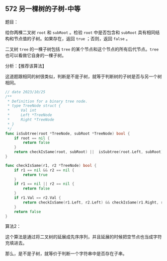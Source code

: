 ## 572 另一棵树的子树-中等

题目：

给你两棵二叉树 `root` 和 `subRoot` 。检验 `root` 中是否包含和 `subRoot` 具有相同结构和节点值的子树。如果存在，返回 `true` ；否则，返回 `false` 。

二叉树 `tree` 的一棵子树包括 `tree` 的某个节点和这个节点的所有后代节点。`tree` 也可以看做它自身的一棵子树。



分析：【推荐该算法】

这道题跟相同的树很类似，判断是不是子树，就等于判断树的子树是否与另一个树相同。

```go
// date 2023/10/25
/**
 * Definition for a binary tree node.
 * type TreeNode struct {
 *     Val int
 *     Left *TreeNode
 *     Right *TreeNode
 * }
 */
func isSubtree(root *TreeNode, subRoot *TreeNode) bool {
    if root == nil {
        return false
    }
    return checkIsSame(root, subRoot) ||  isSubtree(root.Left, subRoot) || isSubtree(root.Right, subRoot)
}

func checkIsSame(r1, r2 *TreeNode) bool {
    if r1 == nil && r2 == nil {
        return true
    }
    if r1 == nil || r2 == nil {
        return false
    }
    if r1.Val == r2.Val {
        return checkIsSame(r1.Left, r2.Left) && checkIsSame(r1.Right, r2.Right)
    }
    return false
}
```



算法2：

这个算法是通过将二叉树的延展成先序序列，并且延展的时候把空节点也当成字符充填进去。

那么，是不是子树，就等价于判断一个字符串中是否存在子串。